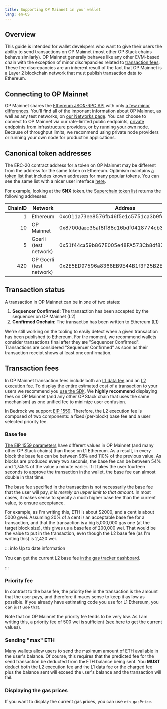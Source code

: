 ```yaml
---
title: Supporting OP Mainnet in your wallet
lang: en-US
---
```


## Overview

This guide is intended for wallet developers who want to give their users the ability to send transactions on OP Mainnet (most other OP Stack chains behave similarly).
OP Mainnet generally behaves like any other EVM-based chain with the exception of minor discrepancies related to [transaction fees](#transaction-fees).
These fee discrepancies are an inherent result of the fact that OP Mainnet is a Layer 2 blockchain network that must publish transaction data to Ethereum.

## Connecting to OP Mainnet

OP Mainnet shares the [Ethereum JSON-RPC API](https://eth.wiki/json-rpc/API) with only [a few minor differences](../developers/build/json-rpc.md).
You'll find all of the important information about OP Mainnet, as well as any test networks, on [our Networks page](../useful-tools/networks.md).
You can choose to connect to OP Mainnet via our rate-limited public endpoints, [private endpoints from infrastructure providers](../useful-tools/networks.md), or [by running your own node](../developers/build/run-a-node/).
Because of throughput limits, we recommend using private node providers or running your own node for production applications.

## Canonical token addresses

The ERC-20 contract address for a token on OP Mainnet may be different from the address for the same token on Ethereum.
Optimism maintains [a token list](https://static.optimism.io/optimism.tokenlist.json) that includes known addresses for many popular tokens.
You can see the same list with a nicer user interface [here](https://tokenlists.org/token-list?url=https://static.optimism.io/optimism.tokenlist.json).

For example, looking at the **SNX** token, the [Superchain token list](https://static.optimism.io/optimism.tokenlist.json) returns the following addresses:

| ChainID | Network | Address |
| -: | - | - |
| 1  | Ethereum    | 0xc011a73ee8576fb46f5e1c5751ca3b9fe0af2a6f |
| 10 | OP Mainnet    | 0x8700daec35af8ff88c16bdf0418774cb3d7599b4
| 5 | Goerli (test network) | 0x51f44ca59b867E005e48FA573Cb8df83FC7f7597
| 420 | OP Goerli (test network) | 0x2E5ED97596a8368EB9E44B1f3F25B2E813845303



## Transaction status

A transaction in OP Mainnet can be in one of two states:

1. **Sequencer Confirmed**: The transaction has been accepted by the sequencer on OP Mainnet (L2)
2. **Confirmed Onchain**: The transaction has been written to Ethereum (L1)

We're still working on the tooling to easily detect when a given transaction has been published to Ethereum.
For the moment, we recommend wallets consider transactions final after they are "Sequencer Confirmed".
Transactions are considered "Sequencer Confirmed" as soon as their transaction receipt shows at least one confirmation.



## Transaction fees

In OP Mainnet transaction fees include both an [L1 data fee](../developers/build/transaction-fees.md#estimating-the-l1-data-fee) and an [L2 execution fee](../developers/build/transaction-fees.md#the-l2-execution-fee). 
To display the entire estimated cost of a transaction to your users we recommend you [use the SDK](https://github.com/ethereum-optimism/optimism-tutorial/tree/main/sdk-estimate-gas).
We **highly recommend** displaying fees on OP Mainnet (and any other OP Stack chain that uses the same mechanism) as one unified fee to minimize user confusion.


In Bedrock we support [EIP 1559](https://eips.ethereum.org/EIPS/eip-1559).
Therefore, the L2 execution fee is composed of two components: a fixed (per-block) base fee and a user selected priority fee.


### Base fee

[The EIP 1559 parameters](../developers/bedrock/differences.md#eip-1559) have different values in OP Mainnet (and many other OP Stack chains) than those on L1 Ethereum.
As a result, in every block the base fee can be between 98% and 110% of the previous value. 
As blocks are produced every two seconds, the base fee can be between 54% and 1,745% of the value a minute earlier.
If it takes the user fourteen seconds to approve the transaction in the wallet, the base fee can almost double in that time.

The base fee specified in the transaction is not necessarily the base fee that the user will pay, *it is merely an upper limit to that amount*.
In most cases, it makes sense to specify a much higher base fee than the current value, to ensure acceptance. 

For example, as I'm writing this, ETH is about $2000, and a cent is about 5000 gwei. 
Assuming 20% of a cent is an acceptable base fee for a transaction, and that the transaction is a big 5,000,000 gas one (at the target block size), this gives us a base fee of 200,000 wei. 
That would be the value to put in the transaction, even though the L2 base fee (as I'm writing this) is 2,420 wei. 

::: info Up to date information

You can get the current L2 base fee [in the gas tracker dashboard](https://optimism.io/gas-tracker).

:::


### Priority fee

In contrast to the base fee, the priority fee in the transaction is the amount that the user pays, and therefore it makes sense to keep it as low as possible.
If you already have estimating code you use for L1 Ethereum, you can just use that.

Note that on OP Mainnet the priority fee tends to be very low. 
As I am writing this, a priority fee of 500 wei is sufficient ([see here](https://optimism.io/gas-tracker) to get the current values).



### Sending "max" ETH

Many wallets allow users to send the maximum amount of ETH available in the user's balance.
Of course, this requires that the predicted fee for the send transaction be deducted from the ETH balance being sent.
You **MUST** deduct both the L2 execution fee and the L1 data fee or the charged fee plus the balance sent will exceed the user's balance and the transaction will fail.

### Displaying the gas prices

If you want to display the current gas prices, you can use `eth_gasPrice`.

